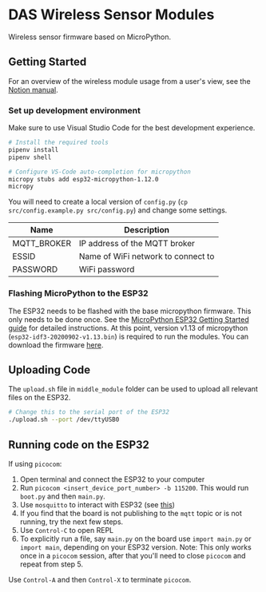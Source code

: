 # DAS Wireless Sensor Modules

Wireless sensor firmware based on MicroPython.

## Getting Started

For an overview of the wireless module usage from a user's view, see the [Notion manual](https://www.notion.so/Wireless-module-usage-manual-cd7e948418d040d991a50c91815e63e9).

### Set up development environment

Make sure to use Visual Studio Code for the best development experience.

```bash
# Install the required tools
pipenv install
pipenv shell

# Configure VS-Code auto-completion for micropython
micropy stubs add esp32-micropython-1.12.0
micropy
```

You will need to create a local version of `config.py` (`cp src/config.example.py src/config.py`) and change some settings.

| Name        | Description                        |
| ----------- | ---------------------------------- |
| MQTT_BROKER | IP address of the MQTT broker      |
| ESSID       | Name of WiFi network to connect to |
| PASSWORD    | WiFi password                      |

### Flashing MicroPython to the ESP32

The ESP32 needs to be flashed with the base micropython firmware. This only needs to be done once. See the [MicroPython ESP32 Getting Started guide](https://docs.micropython.org/en/latest/esp32/tutorial/intro.html) for detailed instructions. At this point, version v1.13 of micropython (`esp32-idf3-20200902-v1.13.bin`) is required to run the modules. You can download the firmware [here](https://micropython.org/download/esp32/).

## Uploading Code
The `upload.sh` file in `middle_module` folder can be used to upload all relevant files on the ESP32.
```bash
# Change this to the serial port of the ESP32
./upload.sh --port /dev/ttyUSB0
```

## Running code on the ESP32
If using `picocom`:
1) Open terminal and connect the ESP32 to your computer
2) Run `picocom <insert_device_port_number> -b 115200`. This would run `boot.py` and then `main.py`.
3) Use `mosquitto` to interact with ESP32 (see [this](https://github.com/monash-human-power/data-acquisition-system/tree/master/wireless_modules/middle_module#steps-to-test))
4) If you find that the board is not publishing to the `mqtt` topic or is not running, try the next few steps.
5) Use `Control-C` to open REPL
6) To explicitly run a file, say `main.py` on the board use `import main.py` or `import main`, depending on your ESP32 version.
Note: This only works once in a `picocom` session, after that you'll need to close `picocom` and repeat from step 5.

Use `Control-A` and then `Control-X` to terminate `picocom`.
